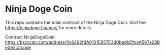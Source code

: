 
# Ninja Doge Coin

This repo contains the main contract of the Ninja Doge Coin. Visit the https://ninjadoge.finance/ for more details.

Contract NinjaDogeCoin: https://bscscan.com/address/0x6292fdA0131E857E3d0badbDfcaA567a28Be0e2c#code
